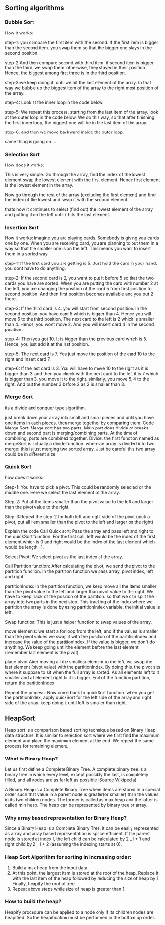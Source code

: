 ## Sorting algorithms

### Bubble Sort

How it works:

step-1: you compare the first item with the second. If the first item is bigger than the second item. you swap them so that the bigger one stays in the second position.

step-2:And then compare second with third item. if second item is bigger than the third, we swap them. otherwise, they stayed in their position. Hence, the biggest among first three is in the third position.

step-3:we keep doing it. until we hit the last element of the array. In that way we bubble up the biggest item of the array to the right most position of the array.

step-4: Look at the inner loop in the code below.

step-5: We repeat this process, starting from the last item of the array. look at the outer loop in the code below. We do this way, so that after finishing the first inner loop, the biggest one will be in the last item of the array.

step-6: and then we move backward inside the outer loop.

same thing is going on....

### Selection Sort

How does it works:

This is very simple. Go through the array, find the index of the lowest element swap the lowest element with the first element. Hence first element is the lowest element in the array.

Now go through the rest of the array (excluding the first element) and find the index of the lowest and swap it with the second element.

thats how it continues to select (find out) the lowest element of the array and putting it on the left until it hits the last element.

### Insertion Sort

How it works: Imagine you are playing cards. Somebody is giving you cards one by one. When you are receiving card, you are planning to put them in a way so that the smaller one is on the left. This means you want to insert them in a sorted way

step-1: If the first card you are getting is 5. Just hold the card in your hand. you dont have to do anything.

step-2: If the second card is 2, you want to put it before 5 so that the two cards you have are sorted. When you are putting the card with number 2 at the left, you are changing the position of the card 5 from first position to second position. And then first position becomes available and you put 2 there.

step-3: If the third card is 4. you will start from second position. In the second position, you have card 5 which is bigger than 4. Hence you will move 5 to the third position. The next card to the left is 2 which is smaller than 4. Hence, you wont move 2. And you will insert card 4 in the second position.

step-4: Then you got 10. It is bigger than the previous card which is 5. Hence, you just add it at the last position.

step-5: The next card is 7. You just move the position of the card 10 to the right and insert card 7.

step-6: If the last card is 3. You will have to move 10 to the right as it is bigger than 3. and then you check with the next card to the left it is 7 which is bigger than 3. you move it to the right. similarly, you move 5, 4 to the right. And put the number 3 before 2 as 2 is smaller than 3.

### Merge Sort

its a divide and conquer type algorithm.

just break down your array into small and small pieces and until you have one items in each pieces. then merge together by comparing them.
Code Merge Sort: Merge sort has two parts. Main part does divide or breaks down and second part is merging/combining parts. At the time of combining, parts are combined together.
Divide: the first function named as mergeSort is actually a divide function. where an array is divided into two.
merge: this is just merging two sorted array. Just be careful this two array could be in different size

### Quick Sort

how does it works:

Step-1: You have to pick a pivot. This could be randomly selected or the middle one. Here we select the last element of the array.

Step-2: Put all the items smaller than the pivot value to the left and larger than the pivot value to the right.

Step-3:Repeat the step-2 for both left and right side of the pivot (pick a pivot, put all item smaller than the pivot to the left and larger on the right)

Explain the code
Call Quick sort: Pass the array and pass left and right to the quickSort function. For the first call, left would be the index of the first element which is 0 and right would be the index of the last element which would be length -1.

Select Pivot: We select pivot as the last index of the array.

Call Partition function: After calculating the pivot, we send the pivot to the partition function. In the partition function we pass array, pivot index, left and right.

partitionIndex: In the partition function, we keep move all the items smaller than the pivot value to the left and larger than pivot value to the right. We have to keep track of the position of the partition. so that we can split the array into two parts in the next step. This tracking of the index where we partition the array is done by using partitionIndex variable. the initial value is left.

Swap function: This is just a helper function to swap values of the array.

move elements: we start a for loop from the left, and if the values is smaller than the pivot values we swap it with the position of the partitionIndex and increase the value of the partitionIndex. If the value is bigger, we don't do anything. We keep going until the element before the last element (remember last element is the pivot)

place pivot After moving all the smallest element to the left, we swap the last element (pivot value) with the partitionIndex. By doing this, the pivot sits where it suppose to sit when the full array is sorted. As all elements left to it smaller and all element right to it is bigger. End of the function partition, return the partitionIndex

Repeat the process: Now come back to quickSort function. when you get the partitionIndex, apply quickSort for the left side of the array and right side of the array. keep doing it until left is smaller than right.

## HeapSort

Heap sort is a comparison based sorting technique based on Binary Heap data structure. It is similar to selection sort where we first find the maximum element and place the maximum element at the end. We repeat the same process for remaining element.

### What is Binary Heap?

Let us first define a Complete Binary Tree. A complete binary tree is a binary tree in which every level, except possibly the last, is completely filled, and all nodes are as far left as possible (Source Wikipedia)

A Binary Heap is a Complete Binary Tree where items are stored in a special order such that value in a parent node is greater(or smaller) than the values in its two children nodes. The former is called as max heap and the latter is called min heap. The heap can be represented by binary tree or array.

### Why array based representation for Binary Heap?

Since a Binary Heap is a Complete Binary Tree, it can be easily represented as array and array based representation is space efficient. If the parent node is stored at index I, the left child can be calculated by 2 _ I + 1 and right child by 2 _ I + 2 (assuming the indexing starts at 0).

### Heap Sort Algorithm for sorting in increasing order:

1. Build a max heap from the input data.
2. At this point, the largest item is stored at the root of the heap. Replace it with the last item of the heap followed by reducing the size of heap by 1. Finally, heapify the root of tree.
3. Repeat above steps while size of heap is greater than 1.

### How to build the heap?

Heapify procedure can be applied to a node only if its children nodes are heapified. So the heapification must be performed in the bottom up order.
